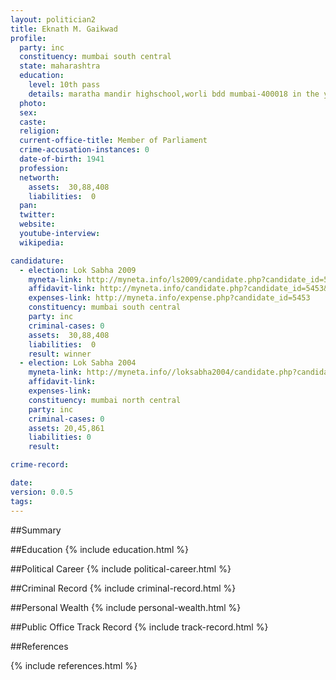 ```yaml
---
layout: politician2
title: Eknath M. Gaikwad
profile: 
  party: inc
  constituency: mumbai south central
  state: maharashtra
  education: 
    level: 10th pass
    details: maratha mandir highschool,worli bdd mumbai-400018 in the year 1962
  photo: 
  sex: 
  caste: 
  religion: 
  current-office-title: Member of Parliament
  crime-accusation-instances: 0
  date-of-birth: 1941
  profession: 
  networth: 
    assets:  30,88,408
    liabilities:  0
  pan: 
  twitter: 
  website: 
  youtube-interview: 
  wikipedia: 

candidature: 
  - election: Lok Sabha 2009
    myneta-link: http://myneta.info/ls2009/candidate.php?candidate_id=5453
    affidavit-link: http://myneta.info/candidate.php?candidate_id=5453&scan=original
    expenses-link: http://myneta.info/expense.php?candidate_id=5453
    constituency: mumbai south central 
    party: inc
    criminal-cases: 0
    assets:  30,88,408
    liabilities:  0
    result: winner 
  - election: Lok Sabha 2004
    myneta-link: http://myneta.info//loksabha2004/candidate.php?candidate_id=2485
    affidavit-link: 
    expenses-link: 
    constituency: mumbai north central 
    party: inc
    criminal-cases: 0
    assets: 20,45,861
    liabilities: 0
    result:  

crime-record: 

date: 
version: 0.0.5
tags: 
---
```

##Summary


##Education
{% include education.html %}


##Political Career
{% include political-career.html %}


##Criminal Record
{% include criminal-record.html %}


##Personal Wealth
{% include personal-wealth.html %}


##Public Office Track Record
{% include track-record.html %}


##References


{% include references.html %}